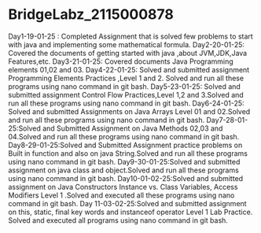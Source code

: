 # BridgeLabz_2115000878
Day1-19-01-25 : Completed Assignment that is solved few problems to start with java and implementing some mathematical formula.
Day2-20-01-25: Covered the documents of getting started with java ,about JVM,JDK,Java Features,etc.
Day3-21-01-25: Covered documents Java Programming elements 01,02 and 03.
Day4-22-01-25: Solved and submitted assignment Programming Elements Practices ,Level 1 and 2. Solved and run all these programs using nano command in git bash.
Day5-23-01-25: Solved and submitted assignment Control Flow Practices,Level 1,2 and 3.Solved and run all these programs using nano command in git bash.
Day6-24-01-25: Solved and submitted Assignments on Java Arrays Level 01 and 02.Solved and run all these programs using nano command in git bash.
Day7-28-01-25:Solved and Submitted Assignment on Java Methods 02,03 and 04.Solved and run all these programs using nano command in git bash.
Day8-29-01-25:Solved and Submitted Assignment practice problems on Built in function and also on java String.Solved and run all these programs using nano command in git bash.
Day9-30-01-25:Solved and submitted assignment on java class and object.Solved and run all these programs using nano command in git bash.
Day10-01-02-25:Solved and submitted assignment on Java Constructors Instance vs. Class Variables, Access Modifiers Level 1 .Solved and executed all these programs using nano command in git bash.
Day 11-03-02-25:Solved and submitted assignment on this, static, final key words and instanceof operator Level 1 Lab Practice. Solved and executed all programs using nano command in git bash.

